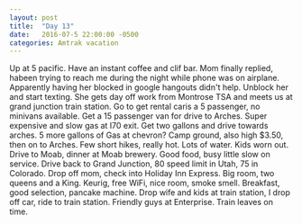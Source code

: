 ```yaml
---
layout: post
title:  "Day 13"
date:   2016-07-5 22:00:00 -0500
categories: Amtrak vacation
---
```

Up at 5 pacific. Have an instant coffee and clif bar. Mom finally replied, habeen trying to reach me during the night while phone was on airplane. Apparently having her blocked in google hangouts didn't help. Unblock her and start texting. She gets day off work from Montrose TSA and meets us at grand junction train station. Go to get rental caris a 5 passenger, no minivans available. Get a 15 passenger van for drive to Arches. Super expensive and slow gas at I70 exit. Get two gallons and drive towards arches. 5 more gallons of Gas at chevron? Camp ground, also high $3.50, then on to Arches. Few short hikes, really hot. Lots of water. Kids worn out. Drive to Moab, dinner at Moab brewery. Good food, busy little slow on service. Drive back to Grand Junction, 80 speed limit in Utah, 75 in Colorado. Drop off mom, check into Holiday Inn Express. Big room, two queens and a King. Keurig, free WiFi, nice room, smoke smell.  Breakfast, good selection, pancake machine.  Drop wife and kids at train station, I drop off car, ride to train station. Friendly guys at Enterprise. Train leaves on time. 
